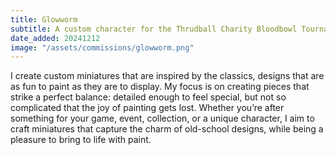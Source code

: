```yaml
---
title: Glowworm
subtitle: A custom character for the Thrudball Charity Bloodbowl Tournament
date_added: 20241212
image: "/assets/commissions/glowworm.png"
---
```


I create custom miniatures that are inspired by the classics, designs that are as fun to paint as they are to display. My focus is on creating pieces that strike a perfect balance: detailed enough to feel special, but not so complicated that the joy of painting gets lost. Whether you’re after something for your game, event, collection, or a unique character, I aim to craft miniatures that capture the charm of old-school designs, while being a pleasure to bring to life with paint.
